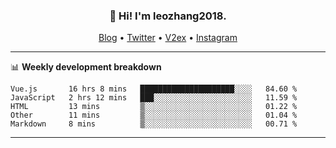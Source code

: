 <h3 align="center">👋 Hi! I'm leozhang2018.</h3>
<p align="center">
  <a href="https://code.leozhang2018.me">Blog</a> •
  <a href="https://twitter.com/leozhang2018">Twitter</a> •
  <a href="https://www.v2ex.com/member/leozhang">V2ex</a> •
  <a href="https://www.instagram.com/leozhanghere">Instagram</a>
</p>

-------

📊 **Weekly development breakdown**
<!--START_SECTION:waka-->
```text
Vue.js       16 hrs 8 mins   █████████████████████░░░░   84.60 % 
JavaScript   2 hrs 12 mins   ███░░░░░░░░░░░░░░░░░░░░░░   11.59 % 
HTML         13 mins         ▒░░░░░░░░░░░░░░░░░░░░░░░░   01.22 % 
Other        11 mins         ▒░░░░░░░░░░░░░░░░░░░░░░░░   01.04 % 
Markdown     8 mins          ▒░░░░░░░░░░░░░░░░░░░░░░░░   00.71 % 
```
<!--END_SECTION:waka-->
-------

